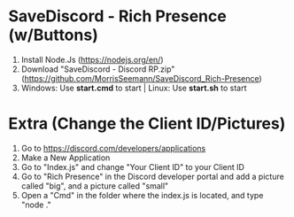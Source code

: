 # SaveDiscord - Rich Presence (w/Buttons)

1. Install Node.Js (https://nodejs.org/en/)
2. Download "SaveDiscord - Discord RP.zip" (https://github.com/MorrisSeemann/SaveDiscord_Rich-Presence)
3. Windows: Use **start.cmd** to start | Linux: Use **start.sh** to start


# Extra (Change the Client ID/Pictures)

1. Go to https://discord.com/developers/applications
2. Make a New Application
3. Go to "Index.js" and change "Your Client ID" to your Client ID
4. Go to "Rich Presence" in the Discord developer portal and add a picture called "big", and a picture called "small"
5. Open a "Cmd" in the folder where the index.js is located, and type "node ."
